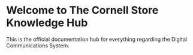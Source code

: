 # Welcome to The Cornell Store Knowledge Hub

This is the official documentation hub for everything regarding the Digital Communications System.

